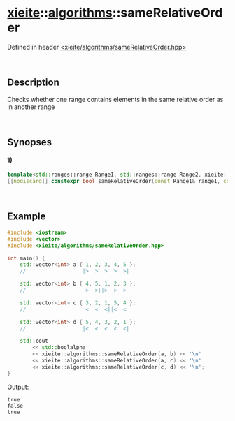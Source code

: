 # [xieite](../xieite.md)\:\:[algorithms](../algorithms.md)\:\:sameRelativeOrder
Defined in header [<xieite/algorithms/sameRelativeOrder.hpp>](../../include/xieite/algorithms/sameRelativeOrder.hpp)

&nbsp;

## Description
Checks whether one range contains elements in the same relative order as in another range

&nbsp;

## Synopses
#### 1)
```cpp
template<std::ranges::range Range1, std::ranges::range Range2, xieite::concepts::Functable<bool(std::ranges::range_value_t<Range1>, std::ranges::range_value_t<Range2>)> Callback = std::ranges::equal_to>
[[nodiscard]] constexpr bool sameRelativeOrder(const Range1& range1, const Range2& range2, const Callback& comparator = Callback());
```

&nbsp;

## Example
```cpp
#include <iostream>
#include <vector>
#include <xieite/algorithms/sameRelativeOrder.hpp>

int main() {
    std::vector<int> a { 1, 2, 3, 4, 5 };
    //                  |>  >  >  >  >|

    std::vector<int> b { 4, 5, 1, 2, 3 };
    //                   >  >||>  >  >

    std::vector<int> c { 3, 2, 1, 5, 4 };
    //                   <  <  <||<  <

    std::vector<int> d { 5, 4, 3, 2, 1 };
    //                  |<  <  <  <  <|

    std::cout
        << std::boolalpha
        << xieite::algorithms::sameRelativeOrder(a, b) << '\n'
        << xieite::algorithms::sameRelativeOrder(a, c) << '\n'
        << xieite::algorithms::sameRelativeOrder(c, d) << '\n';
}
```
Output:
```
true
false
true
```
